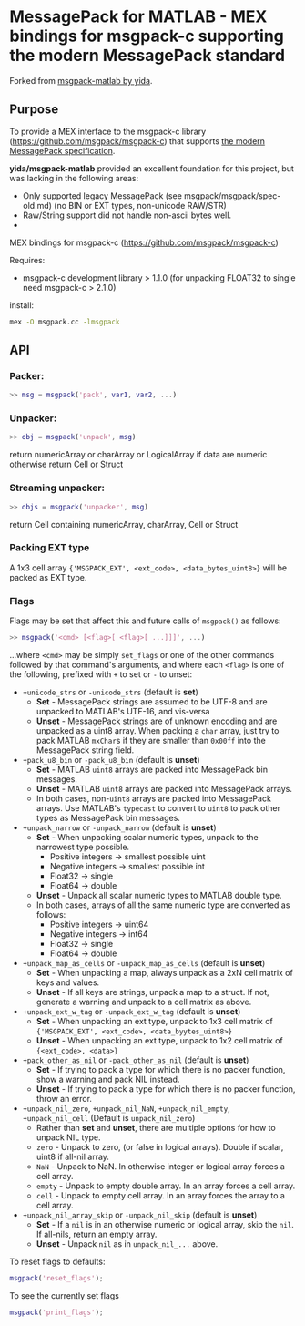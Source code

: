 # MessagePack for MATLAB - MEX bindings for msgpack-c supporting the modern MessagePack standard

Forked from [msgpack-matlab by yida](https://github.com/yida/msgpack-matlab).

## Purpose
To provide a MEX interface to the msgpack-c library (https://github.com/msgpack/msgpack-c) that supports [the modern MessagePack specification](https://github.com/msgpack/msgpack/blob/master/spec.md).

**yida/msgpack-matlab** provided an excellent foundation for this project, but was lacking in the following areas:
- Only supported legacy MessagePack (see msgpack/msgpack/spec-old.md) (no BIN or EXT types, non-unicode RAW/STR)
- Raw/String support did not handle non-ascii bytes well.
- 

MEX bindings for msgpack-c (https://github.com/msgpack/msgpack-c)

Requires:
* msgpack-c development library > 1.1.0 (for unpacking FLOAT32 to single need msgpack-c > 2.1.0)

install: 

```bash
mex -O msgpack.cc -lmsgpack
```

## API

### Packer:

```matlab
>> msg = msgpack('pack', var1, var2, ...)
```

### Unpacker:

```matlab
>> obj = msgpack('unpack', msg) 
```

return numericArray or charArray or LogicalArray if data are numeric otherwise return Cell or
 Struct
  
### Streaming unpacker:

```matlab
>> objs = msgpack('unpacker', msg)
```

return Cell containing numericArray, charArray, Cell or Struct

### Packing EXT type
A 1x3 cell array `{'MSGPACK_EXT', <ext_code>, <data_bytes_uint8>}` will be packed as EXT type.

### Flags

Flags may be set that affect this and future calls of `msgpack()` as follows:

```matlab
>> msgpack('<cmd> [<flag>[ <flag>[ ...]]]', ...)
```

...where `<cmd>` may be simply `set_flags` or one of the other commands followed by that command's
 arguments, and where each `<flag>` is one of the following, prefixed with `+` to set or `-` to
 unset:

* `+unicode_strs` or `-unicode_strs` (default is **set**)
  * **Set** - MessagePack strings are assumed to be UTF-8 and are unpacked to MATLAB's UTF-16, 
    and vis-versa
  * **Unset** - MessagePack strings are of unknown encoding and are unpacked as a uint8 array.
    When packing a `char` array, just try to pack MATLAB `mxChar`s if they are smaller than
    `0x00ff` into the MessagePack string field.
* `+pack_u8_bin` or `-pack_u8_bin` (default is **unset**)
  * **Set** - MATLAB `uint8` arrays are packed into MessagePack bin messages.
  * **Unset** - MATLAB `uint8` arrays are packed into MessagePack arrays.
  * In both cases, non-`uint8` arrays are packed into MessagePack arrays.
    Use MATLAB's `typecast` to convert to `uint8` to pack other types as
    MessagePack bin messages.
* `+unpack_narrow` or `-unpack_narrow` (default is **unset**)
  * **Set** - When unpacking scalar numeric types, unpack to the narrowest type possible.
    * Positive integers -> smallest possible uint
    * Negative integers -> smallest possible int
    * Float32 -> single
    * Float64 -> double
  * **Unset** - Unpack all scalar numeric types to MATLAB double type.
  * In both cases, arrays of all the same numeric type are converted as follows:
    * Positive integers -> uint64
    * Negative integers -> int64
    * Float32 -> single
    * Float64 -> double
* `+unpack_map_as_cells` or `-unpack_map_as_cells` (default is **unset**)
  * **Set** - When unpacking a map, always unpack as a 2xN cell matrix of keys and values.
  * **Unset** - If all keys are strings, unpack a map to a struct. If not, generate a
    warning and unpack to a cell matrix as above.
* `+unpack_ext_w_tag` or `-unpack_ext_w_tag` (default is **unset**)
  * **Set** - When unpacking an ext type, unpack to 1x3 cell matrix of
    `{'MSGPACK_EXT', <ext_code>, <data_byytes_uint8>}`
  * **Unset** - When unpacking an ext type, unpack to 1x2 cell matrix of `{<ext_code>, <data>}`
* `+pack_other_as_nil` or `-pack_other_as_nil` (default is **unset**)
  * **Set** - If trying to pack a type for which there is no packer function, show a warning and
    pack NIL instead.
  * **Unset** - If trying to pack a type for which there is no packer function, throw an error.
* `+unpack_nil_zero`, `+unpack_nil_NaN`, `+unpack_nil_empty`, `+unpack_nil_cell`
  (Default is `unpack_nil_zero`)
  * Rather than **set** and **unset**, there are multiple options for how to unpack NIL type.
  * `zero` - Unpack to zero, (or false in logical arrays). Double if scalar, uint8 if all-nil array.
  * `NaN` - Unpack to NaN. In otherwise integer or logical array forces a cell array.
  * `empty` - Unpack to empty double array. In an array forces a cell array.
  * `cell` - Unpack to empty cell array. In an array forces the array to a cell array.
* `+unpack_nil_array_skip` or `-unpack_nil_skip` (default is **unset**)
  * **Set** - If a `nil` is in an otherwise numeric or logical array, skip the `nil`. If all-nils,
              return an empty array.
  * **Unset** - Unpack `nil` as in `unpack_nil_...` above.

To reset flags to defaults:
```matlab
msgpack('reset_flags');
```

To see the currently set flags
```matlab
msgpack('print_flags');
```
